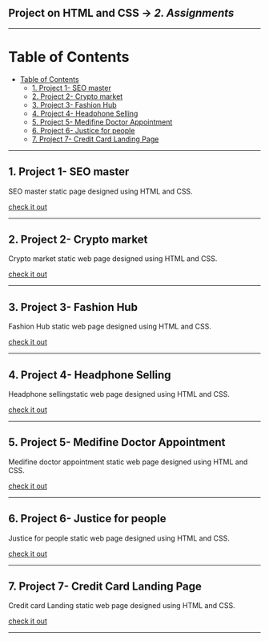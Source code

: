 ## Project on HTML and CSS -> <em>2. Assignments</em>

<hr/>

# Table of Contents
- [Table of Contents](#table-of-contents)
  - [1. Project 1- SEO master](#1-project-1--seo-master)
  - [2. Project 2- Crypto market](#2-project-2--crypto-market)
  - [3. Project 3- Fashion Hub](#3-project-3--fashion-hub)
  - [4. Project 4- Headphone Selling](#4-project-4--headphone-selling)
  - [5. Project 5- Medifine Doctor Appointment](#5-project-5--medifine-doctor-appointment)
  - [6. Project 6- Justice for people](#6-project-6--justice-for-people)
  - [7. Project 7- Credit Card Landing Page](#7-project-7--credit-card-landing-page)

<hr/>

## 1. Project 1- SEO master

SEO master static page designed using HTML and CSS.

[check it out](./01.%20Project1-%20SEO%20master/)

<hr/>

## 2. Project 2- Crypto market

Crypto market static web page designed using HTML and CSS.

[check it out](./02.%20Project2-%20Crypto%20market/)

<hr/>

## 3. Project 3- Fashion Hub

Fashion Hub static web page designed using HTML and CSS.

[check it out](./03.%20Project3-%20Fashion%20Hub/)

<hr/>

## 4. Project 4- Headphone Selling

Headphone sellingstatic web page designed using HTML and CSS.

[check it out](./04.%20Project4-%20Headphone/)

<hr/>

## 5. Project 5- Medifine Doctor Appointment

Medifine doctor appointment static web page designed using HTML and CSS.

[check it out](./05.%20Project5-%20Medifine%20Doctor/)

<hr/>

## 6. Project 6- Justice for people

Justice for people static web page designed using HTML and CSS.

[check it out](./06.%20Project6-%20Justice%20for%20people/)

<hr/>

## 7. Project 7- Credit Card Landing Page

Credit card Landing static web page designed using HTML and CSS.

[check it out](07.%20Project7-%20Credit%20card%20Landing%20Page/)

<hr/>


